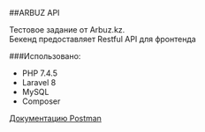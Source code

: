 ##ARBUZ API

Тестовое задание от Arbuz.kz. <br>
Бекенд предоставляет Restful API для фронтенда

###Использовано:

- PHP 7.4.5
- Laravel 8
- MySQL
- Composer

[Документацию Postman](https://www.postman.com/grabit-corparation/workspace/arbuzapi/overview)
